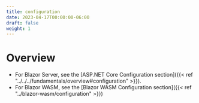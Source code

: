 ```yaml
---
title: configuration
date: 2023-04-17T00:00:00-06:00
draft: false
weight: 1
---
```


# Overview
- For Blazor Server, see the [ASP.NET Core Configuration section]({{< ref "../../../fundamentals/overview#configuration" >}}).
- For Blazor WASM, see the [Blazor WASM Configuration section]({{< ref "../blazor-wasm/configuration" >}})
